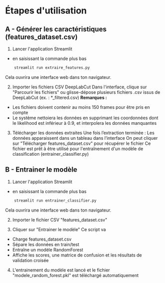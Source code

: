 # Étapes d'utilisation
## A - Générer les caractéristiques (features_dataset.csv)
1. Lancer l'application Streamlit 
* en saisissant la commande plus bas 
``` bash
    streamlit run extraire_features.py
```
Cela ouvrira une interface web dans ton navigateur.

2. Importer les fichiers CSV DeepLabCut
Dans l'interface, clique sur "Parcourir les fichiers" ou glisse-dépose plusieurs fichiers .csv issus de DeepLabCut (ex. : *_filtered.csv)
**Remarques :** 
- Les fichiers doivent contenir au moins 150 frames pour être pris en compte
- Le système nettoiera les données en supprimant les coordonnées dont le likelihood est inférieur à 0.9, et interpolera les données manquantes

3. Télécharger les données extraites
Une fois l’extraction terminée :
Les données apparaissent dans un tableau dans l’interface
On peut cliquer sur "Télécharger features_dataset.csv" pour récupérer le fichier
Ce fichier est prêt à être utilisé pour l'entraînement d'un modèle de classification (entrainer_classifier.py)


## B - Entrainer le modèle
1. Lancer l'application Streamlit 
* en saisissant la commande plus bas 
``` bash
    streamlit run entrainer_classifier.py
```
Cela ouvrira une interface web dans ton navigateur.

2. Importer le fichier CSV "features_dataset.csv"

3. Cliquer sur "Entrainer le modèle"
Ce script va 
- Charge features_dataset.csv
- Sépare les données en train/test
- Entraîne un modèle RandomForest
- Affiche les scores, une matrice de confusion et les résultats de validation croisée

4. L'entrainement du modèle est lancé et le fichier "modele_random_forest.pkl" est téléchargé automatiquement

